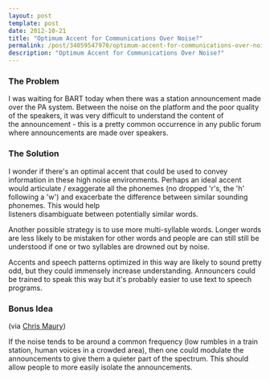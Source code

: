 ```yaml
---
layout: post
template: post
date: 2012-10-21
title: "Optimum Accent for Communications Over Noise?"
permalink: /post/34059547970/optimum-accent-for-communications-over-noise
description: "Optimum Accent for Communications Over Noise?"
---
```

<h3>The Problem</h3>&#13;
<p>I was waiting for BART today when there was a station announcement made over the PA system. Between the noise on the platform and the poor quality of the speakers, it was very difficult to understand the content of the announcement - this is a pretty common occurrence in any public forum where announcements are made over speakers.</p>&#13;
<h3>The Solution</h3>&#13;
<p>I wonder if there's an optimal accent that could be used to convey information in these high noise environments. Perhaps an ideal accent would articulate / exaggerate all the phonemes (no dropped 'r's, the 'h' following a 'w') and exacerbate the difference between similar sounding phonemes. This would help listeners disambiguate between potentially similar words.</p>&#13;
<p>Another possible strategy is to use more multi-syllable words. Longer words are less likely to be mistaken for other words and people are can still still be understood if one or two syllables are drowned out by noise.</p>&#13;
<p>Accents and speech patterns optimized in this way are likely to sound pretty odd, but they could immensely increase understanding. Announcers could be trained to speak this way but it's probably easier to use text to speech programs.</p>&#13;
<h3>Bonus Idea</h3>&#13;
<p>(via <a href="chrismaury.com">Chris Maury</a>)</p>&#13;
<p>If the noise tends to be around a common frequency (low rumbles in a train station, human voices in a crowded area), then one could modulate the announcements to give them a quieter part of the spectrum. This should allow people to more easily isolate the announcements.</p> 